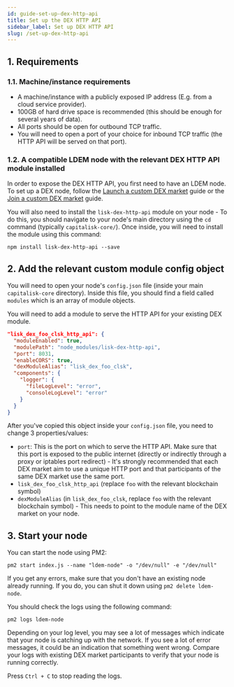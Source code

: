 ```yaml
---
id: guide-set-up-dex-http-api
title: Set up the DEX HTTP API
sidebar_label: Set up DEX HTTP API
slug: /set-up-dex-http-api
---
```


## 1. Requirements

### 1.1. Machine/instance requirements

- A machine/instance with a publicly exposed IP address (E.g. from a cloud service provider).
- 100GB of hard drive space is recommended (this should be enough for several years of data).
- All ports should be open for outbound TCP traffic.
- You will need to open a port of your choice for inbound TCP traffic (the HTTP API will be served on that port).

### 1.2. A compatible LDEM node with the relevant DEX HTTP API module installed

In order to expose the DEX HTTP API, you first need to have an LDEM node.
To set up a DEX node, follow the [Launch a custom DEX market](/docs/launch-custom-dex-market) guide or the [Join a custom DEX market](/docs/join-custom-dex-market) guide.

You will also need to install the `lisk-dex-http-api` module on your node - To do this, you should navigate to your node's main directory using the `cd` command (typically `capitalisk-core/`).
Once inside, you will need to install the module using this command:


```shell script
npm install lisk-dex-http-api --save
```

## 2. Add the relevant custom module config object

You will need to open your node's `config.json` file (inside your main `capitalisk-core` directory).
Inside this file, you should find a field called `modules` which is an array of module objects.

You will need to add a module to serve the HTTP API for your existing DEX module.

```json
"lisk_dex_foo_clsk_http_api": {
  "moduleEnabled": true,
  "modulePath": "node_modules/lisk-dex-http-api",
  "port": 8031,
  "enableCORS": true,
  "dexModuleAlias": "lisk_dex_foo_clsk",
  "components": {
    "logger": {
      "fileLogLevel": "error",
      "consoleLogLevel": "error"
    }
  }
}
```

After you've copied this object inside your `config.json` file, you need to change 3 properties/values:

- `port`: This is the port on which to serve the HTTP API. Make sure that this port is exposed to the public internet (directly or indirectly through a proxy or iptables port redirect) - It's strongly recommended that each DEX market aim to use a unique HTTP port and that participants of the same DEX market use the same port.
- `lisk_dex_foo_clsk_http_api` (replace `foo` with the relevant blockchain symbol)
- `dexModuleAlias` (in `lisk_dex_foo_clsk`, replace `foo` with the relevant blockchain symbol) - This needs to point to the module name of the DEX market on your node.

## 3. Start your node

You can start the node using PM2:

```shell script
pm2 start index.js --name "ldem-node" -o "/dev/null" -e "/dev/null"
```

If you get any errors, make sure that you don't have an existing node already running. If you do, you can shut it down using `pm2 delete ldem-node`.

You should check the logs using the following command:

```shell script
pm2 logs ldem-node
```

Depending on your log level, you may see a lot of messages which indicate that your node is catching up with the network.
If you see a lot of error messages, it could be an indication that something went wrong.
Compare your logs with existing DEX market participants to verify that your node is running correctly.

Press `Ctrl + C` to stop reading the logs.
